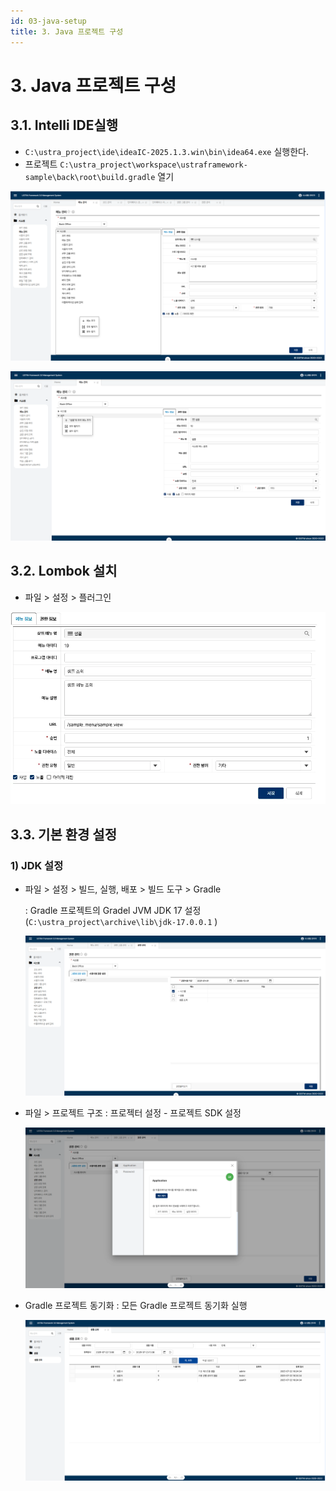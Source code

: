 ```yaml
---
id: 03-java-setup
title: 3. Java 프로젝트 구성
---
```


# **3. Java 프로젝트 구성**

## **3.1. Intelli IDE실행**

- `C:\ustra_project\ide\ideaIC-2025.1.3.win\bin\idea64.exe`  실행한다.
- 프로젝트 `C:\ustra_project\workspace\ustraframework-sample\back\root\build.gradle` 열기

![image.png](/img/guide/image.png)

![image.png](/img/guide/image1.png)

## 3.2. Lombok 설치

- 파일 > 설정 > 플러그인

![image.png](/img/guide/image2.png)

## **3.3. 기본 환경 설정**

### 1)  JDK 설정

- 파일 > 설정 > 빌드, 실행, 배포 > 빌드 도구 > Gradle

  : Gradle 프로젝트의 Gradel JVM JDK 17 설정 (`C:\ustra_project\archive\lib\jdk-17.0.0.1` )

  ![image.png](/img/guide/image3.png)

- 파일 > 프로젝트 구조 : 프로젝터 설정 - 프로젝트 SDK 설정

  ![image.png](/img/guide/image4.png)

- Gradle 프로젝트 동기화 : 모든 Gradle 프로젝트 동기화 실행

  ![image.png](/img/guide/image5.png)